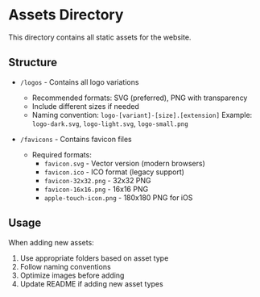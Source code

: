 # Assets Directory

This directory contains all static assets for the website.

## Structure

- `/logos` - Contains all logo variations
  - Recommended formats: SVG (preferred), PNG with transparency
  - Include different sizes if needed
  - Naming convention: `logo-[variant]-[size].[extension]`
    Example: `logo-dark.svg`, `logo-light.svg`, `logo-small.png`

- `/favicons` - Contains favicon files
  - Required formats:
    - `favicon.svg` - Vector version (modern browsers)
    - `favicon.ico` - ICO format (legacy support)
    - `favicon-32x32.png` - 32x32 PNG
    - `favicon-16x16.png` - 16x16 PNG
    - `apple-touch-icon.png` - 180x180 PNG for iOS

## Usage

When adding new assets:
1. Use appropriate folders based on asset type
2. Follow naming conventions
3. Optimize images before adding
4. Update README if adding new asset types